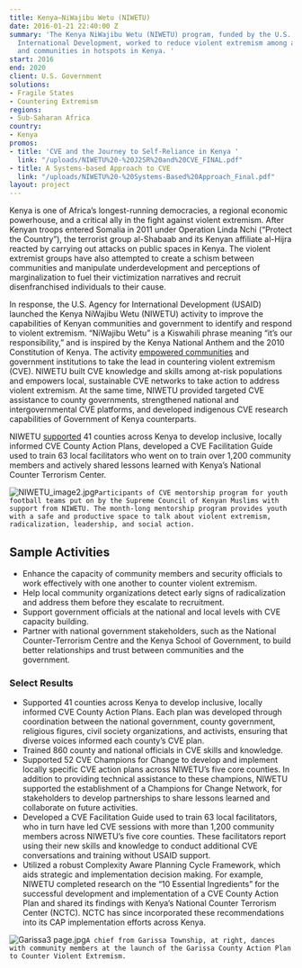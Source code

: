 ```yaml
---
title: Kenya—NiWajibu Wetu (NIWETU)
date: 2016-01-21 22:40:00 Z
summary: 'The Kenya NiWajibu Wetu (NIWETU) program, funded by the U.S. Agency for
  International Development, worked to reduce violent extremism among at-risk individuals
  and communities in hotspots in Kenya. '
start: 2016
end: 2020
client: U.S. Government
solutions:
- Fragile States
- Countering Extremism
regions:
- Sub-Saharan Africa
country:
- Kenya
promos:
- title: 'CVE and the Journey to Self-Reliance in Kenya '
  link: "/uploads/NIWETU%20-%20J2SR%20and%20CVE_FINAL.pdf"
- title: A Systems-based Approach to CVE
  link: "/uploads/NIWETU%20-%20Systems-Based%20Approach_Final.pdf"
layout: project
---
```


Kenya is one of Africa’s longest-running democracies, a regional economic powerhouse, and a critical ally in the fight against violent extremism. After Kenyan troops entered Somalia in 2011 under Operation Linda Nchi (“Protect the Country”), the terrorist group al-Shabaab and its Kenyan affiliate al-Hijra reacted by carrying out attacks on public spaces in Kenya. The violent extremist groups have also attempted to create a schism between communities and manipulate underdevelopment and perceptions of marginalization to fuel their victimization narratives and recruit disenfranchised individuals to their cause.

In response, the U.S. Agency for International Development (USAID) launched the Kenya NiWajibu Wetu (NIWETU) activity to improve the capabilities of Kenyan communities and government to identify and respond to violent extremism. “NiWajibu Wetu” is a Kiswahili phrase meaning “it’s our responsibility,” and is inspired by the Kenya National Anthem and the 2010 Constitution of Kenya. The activity [empowered communities](https://medium.com/usaid-2030/8-ways-usaid-is-advancing-fundamental-freedoms-promoting-democracy-and-strengthening-human-4a649fb5dfef) and government institutions to take the lead in countering violent extremism (CVE). NIWETU built CVE knowledge and skills among at-risk populations and empowers local, sustainable CVE networks to take action to address violent extremism. At the same time, NIWETU provided targeted CVE assistance to county governments, strengthened national and intergovernmental CVE platforms, and developed indigenous CVE research capabilities of Government of Kenya counterparts.

NIWETU [supported](https://pdf.usaid.gov/pdf_docs/PA00XB8G.pdf?utm_medium=email&utm_source=govdelivery) 41 counties across Kenya to develop inclusive, locally informed CVE County Action Plans, developed a CVE Facilitation Guide used to train 63 local facilitators who went on to train over 1,200 community members and actively shared lessons learned with Kenya’s National Counter Terrorism Center.

![NIWETU_image2.jpg](/uploads/NIWETU_image2.jpg)`Participants of CVE mentorship program for youth football teams put on by the Supreme Council of Kenyan Muslims with support from NIWETU. The month-long mentorship program provides youth with a safe and productive space to talk about violent extremism, radicalization, leadership, and social action.`

## Sample Activities

* Enhance the capacity of community members and security officials to work effectively with one another to counter violent extremism.
* Help local community organizations detect early signs of radicalization and address them before they escalate to recruitment.
* Support government officials at the national and local levels with CVE capacity building.
* Partner with national government stakeholders, such as the National Counter-Terrorism Centre and the Kenya School of Government, to build better relationships and trust between communities and the government.

### Select Results

* Supported 41 counties across Kenya to develop inclusive, locally informed CVE County Action Plans. Each plan was developed through coordination between the national government, county government, religious figures, civil society organizations, and activists, ensuring that diverse voices informed each county’s CVE plan.
* Trained 860 county and national officials in CVE skills and knowledge.
* Supported 52 CVE Champions for Change to develop and implement locally specific CVE action plans across NIWETU’s five core counties. In addition to providing technical assistance to these champions, NIWETU supported the establishment of a Champions for Change Network, for stakeholders to develop partnerships to share lessons learned and collaborate on future activities.
* Developed a CVE Facilitation Guide used to train 63 local facilitators, who in turn have led CVE sessions with more than 1,200 community members across NIWETU’s five core counties. These facilitators report using their new skills and knowledge to conduct additional CVE conversations and training without USAID support.
* Utilized a robust Complexity Aware Planning Cycle Framework, which aids strategic and implementation decision making. For example, NIWETU completed research on the “10 Essential Ingredients” for the successful development and implementation of a CVE County Action Plan and shared its findings with Kenya’s National Counter Terrorism Center (NCTC). NCTC has since incorporated these recommendations into its CAP implementation efforts across Kenya.

![Garissa3 page.jpg](/uploads/Garissa3%20page.jpg)`A chief from Garissa Township, at right, dances with community members at the launch of the Garissa County Action Plan to Counter Violent Extremism.`
